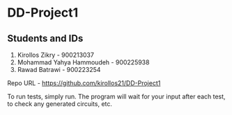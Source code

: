 # DD-Project1

## Students and IDs

1. Kirollos Zikry - 900213037
2. Mohammad Yahya Hammoudeh - 900225938
3. Rawad Batrawi - 900223254

Repo URL - https://github.com/kirollos21/DD-Project1

To run tests, simply run. The program will wait for your input after each test, to check any generated circuits, etc.